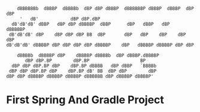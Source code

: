  <!-- language: lang-none -->
        dBBBBBBb  dBBBP  dBBBBb  dBP dBP dBBBP  dBBBBBBP dBBBP  dBBBP  dBP dBP
         '   dB'            dBP d8P.dBP                                       
      dB'dB'dB' dBBP   dBP dBP dBBBBP  dBBP      dBP   dBBP   dBP    dBBBBBP  
     dB'dB'dB' dBP    dBP dBP dBP BB  dBP       dBP   dBP    dBP    dBP dBP   
    dB'dB'dB' dBBBBP dBP dBP dBP dBP dBBBBP    dBP   dBBBBP dBBBBP dBP dBP    
                                                                              
        dBBBBb  dBBBBP dBP    dBBBBP dBBBBb  dBP dBBBP.dBBBBP
           dBP dBP.BP        dBP.BP                   BP     
      dBP dBP dBP.BP dBP    dBP.BP dBBBB   dBP dBBP   `BBBBb 
     dBP dBP dBP.BP dBP    dBP.BP dB' BB  dBP dBP        dBP 
    dBP dBP dBBBBP dBBBBP dBBBBP dBBBBBB dBP dBBBBP dBBBBP'  

# First Spring And Gradle Project
                                                          
